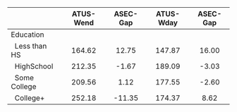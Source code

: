 
|                      |    ATUS-Wend |     ASEC-Gap |    ATUS-Wday |     ASEC-Gap |
| -------------------- | :----------: | :----------: | :----------: | :----------: |
| Education            |              |              |              |              |
| &nbsp;&nbsp;Less than HS |       164.62 |        12.75 |       147.87 |        16.00 |
| &nbsp;&nbsp;HighSchool |       212.35 |        -1.67 |       189.09 |        -3.03 |
| &nbsp;&nbsp;Some College |       209.56 |         1.12 |       177.55 |        -2.60 |
| &nbsp;&nbsp;College+ |       252.18 |       -11.35 |       174.37 |         8.62 |

